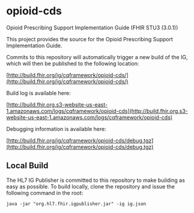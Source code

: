 # opioid-cds
Opioid Prescribing Support Implementation Guide (FHIR STU3 (3.0.1))

This project provides the source for the Opioid Prescribing Support Implementation Guide.

Commits to this repository will automatically trigger a new build of the IG, which will then be published to the following location:

[http://build.fhir.org/ig/cqframework/opioid-cds/](http://build.fhir.org/ig/cqframework/opioid-cds/)

Build log is available here:

[http://build.fhir.org.s3-website-us-east-1.amazonaws.com/logs/cqframework/opioid-cds](http://build.fhir.org.s3-website-us-east-1.amazonaws.com/logs/cqframework/opioid-cds)

Debugging information is available here:

[http://build.fhir.org/ig/cqframework/opioid-cds/debug.tgz](http://build.fhir.org/ig/cqframework/opioid-cds/debug.tgz)

## Local Build

The HL7 IG Publisher is committed to this repository to make building as easy as possible. To build locally, clone the repository and issue the following command in the root:

    java -jar "org.hl7.fhir.igpublisher.jar" -ig ig.json